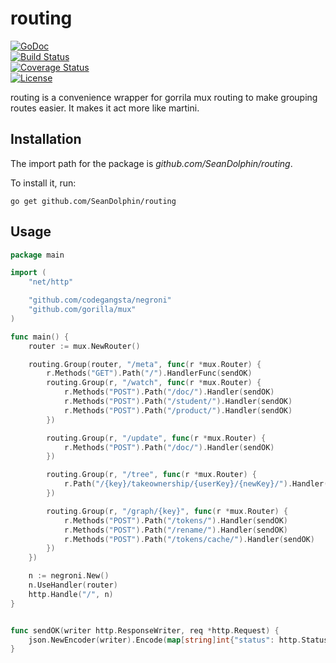 # routing

[![GoDoc](https://godoc.org/github.com/SeanDolphin/routing?status.png)](http://godoc.org/github.com/SeanDolphin/routing)  
 [![Build Status](https://travis-ci.org/SeanDolphin/routing.svg?branch=master)](https://travis-ci.org/SeanDolphin/routing)  
[![Coverage Status](https://coveralls.io/repos/SeanDolphin/routing/badge.svg?branch=master)](https://coveralls.io/r/SeanDolphin/routing?branch=master)  
[![License](http://img.shields.io/:license-apache-blue.svg)](http://www.apache.org/licenses/LICENSE-2.0.html)

routing is a convenience wrapper for gorrila mux routing to make grouping routes easier.  It makes it act more like martini.

## Installation

The import path for the package is *github.com/SeanDolphin/routing*.

To install it, run:

    go get github.com/SeanDolphin/routing

## Usage

~~~ go
package main

import (
	"net/http"

	"github.com/codegangsta/negroni"
	"github.com/gorilla/mux"
)

func main() {
	router := mux.NewRouter()

	routing.Group(router, "/meta", func(r *mux.Router) {
		r.Methods("GET").Path("/").HandlerFunc(sendOK)
		routing.Group(r, "/watch", func(r *mux.Router) {
			r.Methods("POST").Path("/doc/").Handler(sendOK)
			r.Methods("POST").Path("/student/").Handler(sendOK)
			r.Methods("POST").Path("/product/").Handler(sendOK)
		})

		routing.Group(r, "/update", func(r *mux.Router) {
			r.Methods("POST").Path("/doc/").Handler(sendOK)
		})

		routing.Group(r, "/tree", func(r *mux.Router) {
			r.Path("/{key}/takeownership/{userKey}/{newKey}/").Handler(sendOK)
		})

		routing.Group(r, "/graph/{key}", func(r *mux.Router) {
			r.Methods("POST").Path("/tokens/").Handler(sendOK)
			r.Methods("POST").Path("/rename/").Handler(sendOK)
			r.Methods("POST").Path("/tokens/cache/").Handler(sendOK)
		})
	})

	n := negroni.New()
	n.UseHandler(router)
	http.Handle("/", n)
}


func sendOK(writer http.ResponseWriter, req *http.Request) {
	json.NewEncoder(writer).Encode(map[string]int{"status": http.StatusOK})
}
~~~